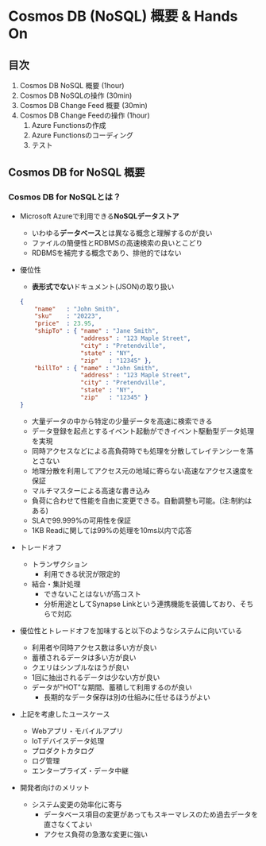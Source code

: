 # Cosmos DB (NoSQL) 概要 & Hands On

## 目次

1. Cosmos DB NoSQL 概要 (1hour)
1. Cosmos DB NoSQLの操作 (30min)
1. Cosmos DB Change Feed 概要 (30min)
1. Cosmos DB Change Feedの操作 (1hour)
    1. Azure Functionsの作成
    1. Azure Functionsのコーディング
    1. テスト

## Cosmos DB for NoSQL 概要

### Cosmos DB for NoSQLとは？

- Microsoft Azureで利用できる**NoSQLデータストア**
    - いわゆる**データベース**とは異なる概念と理解するのが良い
    - ファイルの簡便性とRDBMSの高速検索の良いとこどり
    - RDBMSを補完する概念であり、排他的ではない 

- 優位性
  - **表形式でない**ドキュメント(JSON)の取り扱い
  ```JSON
  {
      "name"   : "John Smith",
      "sku"    : "20223",
      "price"  : 23.95,
      "shipTo" : { "name" : "Jane Smith",
                   "address" : "123 Maple Street",
                   "city" : "Pretendville",
                   "state" : "NY",
                   "zip"   : "12345" },
      "billTo" : { "name" : "John Smith",
                   "address" : "123 Maple Street",
                   "city" : "Pretendville",
                   "state" : "NY",
                   "zip"   : "12345" }
  }
  ```
  - 大量データの中から特定の少量データを高速に検索できる
  - データ登録を起点とするイベント起動ができイベント駆動型データ処理を実現
  - 同時アクセスなどによる高負荷時でも処理を分散してレイテンシーを落とさない
  - 地理分散を利用してアクセス元の地域に寄らない高速なアクセス速度を保証
  - マルチマスターによる高速な書き込み
  - 負荷に合わせて性能を自由に変更できる。自動調整も可能。(注:制約はある)
  - SLAで99.999%の可用性を保証
  - 1KB Readに関しては99%の処理を10ms以内で応答

- トレードオフ
  - トランザクション
      - 利用できる状況が限定的
  - 結合・集計処理
      - できないことはないが高コスト
      - 分析用途としてSynapse Linkという連携機能を装備しており、そちらで対応
   
- 優位性とトレードオフを加味すると以下のようなシステムに向いている
    - 利用者や同時アクセス数は多い方が良い
    - 蓄積されるデータは多い方が良い
    - クエリはシンプルなほうが良い
    - 1回に抽出されるデータは少ない方が良い
    - データが"HOT"な期間、蓄積して利用するのが良い
        - 長期的なデータ保存は別の仕組みに任せるほうがよい

- 上記を考慮したユースケース
    - Webアプリ・モバイルアプリ
    - IoTデバイスデータ処理
    - プロダクトカタログ
    - ログ管理
    - エンタープライズ・データ中継 

- 開発者向けのメリット
    - システム変更の効率化に寄与
        - データベース項目の変更があってもスキーマレスのため過去データを直さなくてよい
        - アクセス負荷の急激な変更に強い

